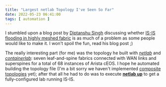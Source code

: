 ```yaml
---
title: "Largest netlab Topology I've Seen So Far"
date: 2022-05-23 06:41:00
tags: [ automation ]
---
```

I stumbled upon a blog post by [Diptanshu Singh](https://dipsingh.github.io/about/) discussing whether [IS-IS flooding in highly meshed fabric](https://dipsingh.github.io/IS-IS-Flooding/) is as much of a problem as some people would like to make it. I won't spoil the fun, read his blog post ;)

The really interesting part (for me) was the topology he built with *[netlab](https://netsim-tools.readthedocs.io/en/latest/index.html)* and *[containerlab](https://containerlab.dev/)*: seven leaf-and-spine fabrics connected with WAN links and superspines for a total of 68 instances of Arista cEOS. I hope he automated building the topology file (I'm a bit sorry we haven't implemented [composite topologies](https://github.com/ipspace/netlab/discussions/151) yet); after that all he had to do was to execute **[netlab up](https://netsim-tools.readthedocs.io/en/latest/netlab/up.html)** to get a fully-configured lab running IS-IS.
